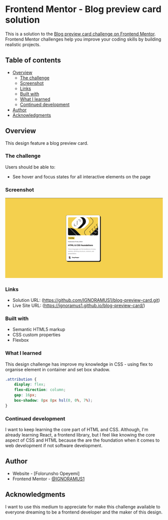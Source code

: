 # Frontend Mentor - Blog preview card solution

This is a solution to the [Blog preview card challenge on Frontend Mentor](https://www.frontendmentor.io/challenges/blog-preview-card-ckPaj01IcS). Frontend Mentor challenges help you improve your coding skills by building realistic projects. 

## Table of contents

- [Overview](#overview)
  - [The challenge](#the-challenge)
  - [Screenshot](#screenshot)
  - [Links](#links)
  - [Built with](#built-with)
  - [What I learned](#what-i-learned)
  - [Continued development](#continued-development)
- [Author](#author)
- [Acknowledgments](#acknowledgments)


## Overview

This design feature a blog preview card.

### The challenge

Users should be able to:

- See hover and focus states for all interactive elements on the page

### Screenshot

![](./desktopview.png)

### Links

- Solution URL: (https://github.com/IGNORAMUS1/blog-preview-card.git)
- Live Site URL: (https://ignoramus1.github.io/blog-preview-card/)


### Built with

- Semantic HTML5 markup
- CSS custom properties
- Flexbox


### What I learned

This design challenge has improve my knowledge in CSS - using flex to organise element in container and set box shadow.

```css
.attribution {
    display: flex;
    flex-direction: column;
    gap: 16px;
    box-shadow: 8px 8px hsl(0, 0%, 7%);
}
```

### Continued development

I want to keep learning the core part of HTML and CSS. Although, I'm already learning React, a frontend library, but I feel like knowing the core aspect of CSS and HTML because the are the foundation when it comes to web development if not software development.

## Author

- Website - [Folorunsho Opeyemi]
- Frontend Mentor - [@IGNORAMUS1](https://www.frontendmentor.io/profile/IGNORAMUS1)

## Acknowledgments

I want to use this medium to appreciate for make this challenge available to everyone dreaming to be a frontend developer and the maker of this design. 
